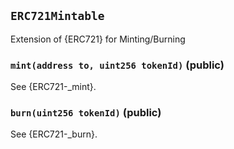 ## `ERC721Mintable`



Extension of {ERC721} for Minting/Burning


### `mint(address to, uint256 tokenId)` (public)



See {ERC721-_mint}.

### `burn(uint256 tokenId)` (public)



See {ERC721-_burn}.


